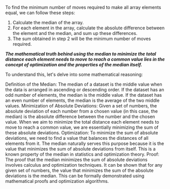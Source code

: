 To find the minimum number of moves required to make all array elements equal, we can follow these steps:

1. Calculate the median of the array.
2. For each element in the array, calculate the absolute difference between the element and the median, and sum up these differences.
3. The sum obtained in step 2 will be the minimum number of moves required.

***The mathematical truth behind using the median to minimize the total distance each element needs to move to reach a common value lies in the concept of optimization and the properties of the median itself.***

To understand this, let's delve into some mathematical reasoning:

Definition of the Median: The median of a dataset is the middle value when the data is arranged in ascending or descending order. If the dataset has an odd number of elements, the median is the middle value. If the dataset has an even number of elements, the median is the average of the two middle values.
Minimization of Absolute Deviations: Given a set of numbers, the absolute deviation of each number from a chosen value (in this case, the median) is the absolute difference between the number and the chosen value. When we aim to minimize the total distance each element needs to move to reach a common value, we are essentially minimizing the sum of these absolute deviations.
Optimization: To minimize the sum of absolute deviations, we need to find a value that balances the distances of all elements from it. The median naturally serves this purpose because it is the value that minimizes the sum of absolute deviations from itself. This is a known property of the median in statistics and optimization theory.
Proof: The proof that the median minimizes the sum of absolute deviations involves calculus and optimization techniques. It can be shown that for any given set of numbers, the value that minimizes the sum of the absolute deviations is the median. This can be formally demonstrated using mathematical proofs and optimization algorithms.
